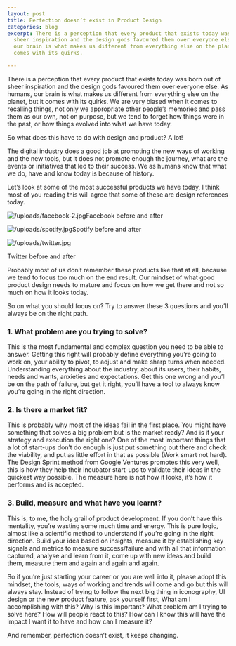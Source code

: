 ```yaml
---
layout: post
title: Perfection doesn’t exist in Product Design
categories: blog
excerpt: There is a perception that every product that exists today was born out of
  sheer inspiration and the design gods favoured them over everyone else. As humans
  our brain is what makes us different from everything else on the planet, but it
  comes with its quirks.

---
```

There is a perception that every product that exists today was born out of sheer inspiration and the design gods favoured them over everyone else. As humans, our brain is what makes us different from everything else on the planet, but it comes with its quirks. We are very biased when it comes to recalling things, not only we appropriate other people’s memories and pass them as our own, not on purpose, but we tend to forget how things were in the past, or how things evolved into what we have today.

So what does this have to do with design and product? A lot!

The digital industry does a good job at promoting the new ways of working and the new tools, but it does not promote enough the journey, what are the events or initiatives that led to their success. We as humans know that what we do, have and know today is because of history.

Let’s look at some of the most successful products we have today, I think most of you reading this will agree that some of these are design references today.

![/uploads/facebook-2.jpg](https://app.forestry.io/sites/02d0qhfgagdrqa/body-media//uploads/facebook-2.jpg)Facebook before and after

![/uploads/spotify.jpg](https://app.forestry.io/sites/02d0qhfgagdrqa/body-media//uploads/spotify.jpg)Spotify before and after

![/uploads/twitter.jpg](https://app.forestry.io/sites/02d0qhfgagdrqa/body-media//uploads/twitter.jpg)

Twitter before and after

Probably most of us don’t remember these products like that at all, because we tend to focus too much on the end result. Our mindset of what good product design needs to mature and focus on how we get there and not so much on how it looks today.

So on what you should focus on? Try to answer these 3 questions and you’ll always be on the right path.

### 1. What problem are you trying to solve?

This is the most fundamental and complex question you need to be able to answer. Getting this right will probably define everything you’re going to work on, your ability to pivot, to adjust and make sharp turns when needed. Understanding everything about the industry, about its users, their habits, needs and wants, anxieties and expectations. Get this one wrong and you’ll be on the path of failure, but get it right, you’ll have a tool to always know you’re going in the right direction.

### 2. Is there a market fit?

This is probably why most of the ideas fail in the first place. You might have something that solves a big problem but is the market ready? And is it your strategy and execution the right one? One of the most important things that a lot of start-ups don’t do enough is just put something out there and check the viability, and put as little effort in that as possible (Work smart not hard). The Design Sprint method from Google Ventures promotes this very well, this is how they help their incubator start-ups to validate their ideas in the quickest way possible. The measure here is not how it looks, it’s how it performs and is accepted.

### 3. Build, measure and what have you learnt?

This is, to me, the holy grail of product development. If you don’t have this mentality, you’re wasting some much time and energy. This is pure logic, almost like a scientific method to understand if you’re going in the right direction. Build your idea based on insights, measure it by establishing key signals and metrics to measure success/failure and with all that information captured, analyse and learn from it, come up with new ideas and build them, measure them and again and again and again.

So if you’re just starting your career or you are well into it, please adopt this mindset, the tools, ways of working and trends will come and go but this will always stay. Instead of trying to follow the next big thing in iconography, UI design or the new product feature, ask yourself first, What am I accomplishing with this? Why is this important? What problem am I trying to solve here? How will people react to this? How can I know this will have the impact I want it to have and how can I measure it?

And remember, perfection doesn’t exist, it keeps changing.